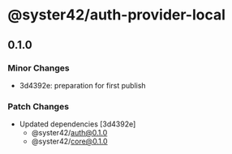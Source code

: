 # @syster42/auth-provider-local

## 0.1.0

### Minor Changes

- 3d4392e: preparation for first publish

### Patch Changes

- Updated dependencies [3d4392e]
  - @syster42/auth@0.1.0
  - @syster42/core@0.1.0
